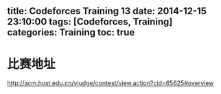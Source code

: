 title: Codeforces Training 13
date: 2014-12-15 23:10:00
tags: [Codeforces, Training]
categories: Training
toc: true
---
# 比赛地址
http://acm.hust.edu.cn/vjudge/contest/view.action?cid=65625#overview